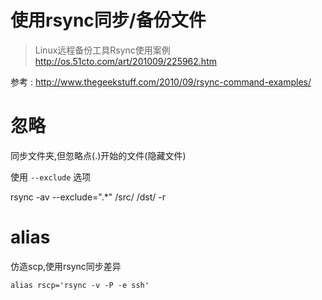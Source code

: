 # 使用rsync同步/备份文件

> Linux远程备份工具Rsync使用案例 http://os.51cto.com/art/201009/225962.htm

参考 : http://www.thegeekstuff.com/2010/09/rsync-command-examples/

# 忽略

同步文件夹,但忽略点(.)开始的文件(隐藏文件)

使用 `--exclude` 选项

   rsync -av  --exclude=".*" /src/ /dst/ -r

# alias

仿造scp,使用rsync同步差异

    alias rscp='rsync -v -P -e ssh'